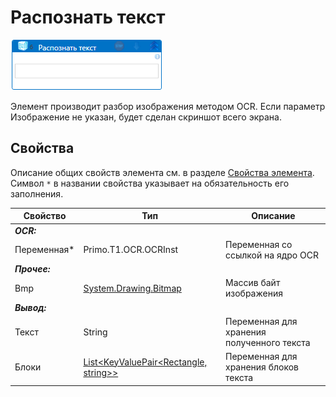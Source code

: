 # Распознать текст

![](<../../../../.gitbook/assets/get_ocrtext.png>)

Элемент производит разбор изображения методом OCR. Если параметр Изображение не указан, будет сделан скриншот всего экрана.

## Свойства
Описание общих свойств элемента см. в разделе [Свойства элемента](https://docs.primo-rpa.ru/primo-rpa/primo-studio/process/elements#svoistva-elementa).\
Символ `*` в названии свойства указывает на обязательность его заполнения.

| Свойство             | Тип                   | Описание                                      |
| -------------------- | --------------------- | --------------------------------------------- |
| ***OCR:*** | |  |
| Переменная\* | Primo.T1.OCR.OCRInst | Переменная со ссылкой на ядро OCR |
| ***Прочее:***  |  |  |
| Bmp | [System.Drawing.Bitmap](https://learn.microsoft.com/ru-ru/dotnet/api/system.drawing.bitmap?view=windowsdesktop-7.0) | Массив байт изображения |
| ***Вывод:***  |  |  |
| Текст | String | Переменная для хранения полученного текста |
| Блоки  | [List\<KeyValuePair\<Rectangle, string\>\>](https://learn.microsoft.com/ru-Ru/dotnet/api/system.collections.generic.keyvaluepair-2?view=netframework-4.6.1) | Переменная для хранения блоков текста |
